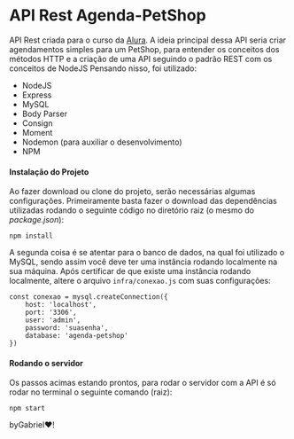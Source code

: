 # API Rest Agenda-PetShop
API Rest criada para o curso da [Alura](https://www.alura.com.br/). A ideia principal dessa API seria criar agendamentos simples para um PetShop, para entender os conceitos dos métodos HTTP e a criação de uma API seguindo o padrão REST com os conceitos de NodeJS
Pensando nisso, foi utilizado:

 - NodeJS
 - Express
 - MySQL
 - Body Parser
 - Consign
 - Moment
 - Nodemon (para auxiliar o desenvolvimento)
 - NPM

#### Instalação do Projeto
Ao fazer download ou clone do projeto, serão necessárias algumas configurações.
Primeiramente basta fazer o download das dependências utilizadas rodando o seguinte código no diretório raiz (o mesmo do *package.json*):

    npm install

A segunda coisa é se atentar para o banco de dados, na qual foi utilizado o MySQL, sendo assim você deve ter uma instância rodando localmente na sua máquina. Após certificar de que existe uma instância rodando localmente, altere o arquivo `infra/conexao.js` com suas configurações:

    const conexao = mysql.createConnection({
		host: 'localhost',
		port: '3306',
		user: 'admin',
		password: 'suasenha',
		database: 'agenda-petshop'
	})

#### Rodando o servidor
Os passos acimas estando prontos, para rodar o servidor com a API é só rodar no terminal o seguinte comando (raiz):

	npm start

byGabriel♥!

